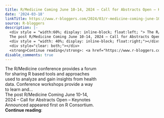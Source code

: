 ```yaml
---
title: R/Medicine Coming June 10-14, 2024 – Call for Abstracts Open – Keynotes Announced
date: '2024-03-18'
linkTitle: https://www.r-bloggers.com/2024/03/r-medicine-coming-june-10-14-2024-call-for-abstracts-open-keynotes-announced/
source: R-bloggers
description: |-
  <div style = "width:60%; display: inline-block; float:left; "> The R/Medicine conference provides a forum for sharing R based tools and approaches used to analyze and gain insights from health data. Conference workshops provide a way to learn and...<br />
  The post R/Medicine Coming June 10-14, 2024 – Call for Abstracts Open – Keynotes Announced appeared first on R Consortium.</div>
  <div style = "width: 40%; display: inline-block; float:right;"></div>
  <div style="clear: both;"></div>
  <strong>Continue reading</strong>: <a href="https://www.r-bloggers.com/2024/03/r-medicine-coming-june-10-14-2024-ca ...
disable_comments: true
---
```

<div style = "width:60%; display: inline-block; float:left; "> The R/Medicine conference provides a forum for sharing R based tools and approaches used to analyze and gain insights from health data. Conference workshops provide a way to learn and...<br />
The post R/Medicine Coming June 10-14, 2024 – Call for Abstracts Open – Keynotes Announced appeared first on R Consortium.</div>
<div style = "width: 40%; display: inline-block; float:right;"></div>
<div style="clear: both;"></div>
<strong>Continue reading</strong>: <a href="https://www.r-bloggers.com/2024/03/r-medicine-coming-june-10-14-2024-ca ...